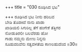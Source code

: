 +++
title = "030 ರೂಢಿಸಿದ ಭಟ"

+++
ರೂಢಿಸಿದ ಭಟ ನೀನು ಹರಿಬವ  
ಬೇಡಿ ತೊಡಕಿದೆ ನಾನು ಖಾಡಾ  
ಖಾಡಿಯಲಿ ಸಿಗುರಿಲ್ಲ ತೆಗೆ ಹಂಗೇಕೆ ತೆತ್ತಿಗರ  
ನೋಡುತಿರಲೀ ಬಲವೆರಡು ಹೋ  
ಗಾಡು ನಮ್ಮನು ಮೇಣು ನಿನ್ನನು  
ಸೂಡುದರಿವೆನು ಸತ್ವದಳತೆಯ ಕಾಣಲಹುದೆಂದ     ॥30॥